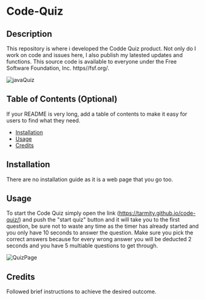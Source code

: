 # Code-Quiz

## Description 

This repository is where i developed the Codde Quiz product. Not only do I work on code and issues here, I also publish my latested updates and functions. This source code is available to everyone under the Free Software Foundation, Inc. https//fsf.org/.

![javaQuiz](https://user-images.githubusercontent.com/38900138/84622523-91e8f880-af20-11ea-9318-b9aaad393490.png)

## Table of Contents (Optional)

If your README is very long, add a table of contents to make it easy for users to find what they need.

* [Installation](#installation)
* [Usage](#usage)
* [Credits](#credits)


## Installation

There are no installation guide as it is a web page that you go too. 


## Usage 

To start the Code Quiz simply open the link (https://tarmity.github.io/code-quiz/) and push the "start quiz" button and it will
take you to the first question, be sure not to waste any time as the timer has already started and you only have 10 seconds to answer the question. Make sure you pick the correct answers because for every wrong answer you will be deducted 2 seconds and you have 5 multiable questions to get through.

![QuizPage](https://user-images.githubusercontent.com/38900138/84622668-ea1ffa80-af20-11ea-9416-f08de87a46d5.png)

## Credits

Followed brief instructions to achieve the desired outcome.

